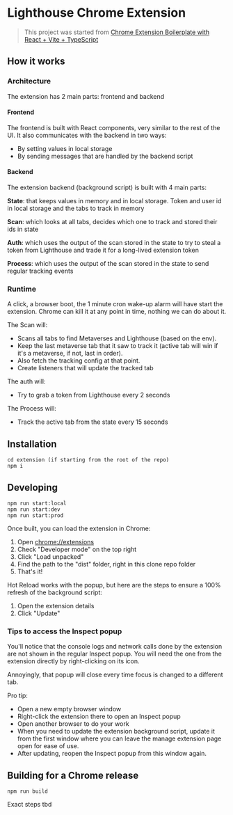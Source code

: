 # Lighthouse Chrome Extension

> This project was started from [Chrome Extension Boilerplate with
React + Vite + TypeScript](https://github.com/Jonghakseo/chrome-extension-boilerplate-react-vite)

## How it works

### Architecture

The extension has 2 main parts: frontend and backend

#### Frontend

The frontend is built with React components, very similar to the rest of the UI. It also communicates
with the backend in two ways:

- By setting values in local storage
- By sending messages that are handled by the backend script

#### Backend

The extension backend (background script) is built with 4 main parts:

**State**: that keeps values in memory and in local storage. Token and user id in local storage
and the tabs to track in memory

**Scan**: which looks at all tabs, decides which one to track and stored their ids in state

**Auth**: which uses the output of the scan stored in the state to try to steal a token from Lighthouse and trade it
for a long-lived extension token

**Process**: which uses the output of the scan stored in the state to send regular tracking events

### Runtime

A click, a browser boot, the 1 minute cron wake-up alarm will have start the extension.
Chrome can kill it at any point in time, nothing we can do about it.

The Scan will:
- Scans all tabs to find Metaverses and Lighthouse (based on the env).
- Keep the last metaverse tab that it saw to track it (active tab will win if it's a metaverse, if not, last in order). 
- Also fetch the tracking config at that point.
- Create listeners that will update the tracked tab

The auth will:
- Try to grab a token from Lighthouse every 2 seconds

The Process will:
- Track the active tab from the state every 15 seconds

## Installation

```
cd extension (if starting from the root of the repo)
npm i
```

## Developing

```
npm run start:local
npm run start:dev
npm run start:prod
```

Once built, you can load the extension in Chrome:

1. Open [chrome://extensions](chrome://extensions)
2. Check "Developer mode" on the top right
3. Click "Load unpacked"
4. Find the path to the "dist" folder, right in this clone repo folder
5. That's it!

Hot Reload works with the popup, but here are the steps to ensure a 100% refresh of the background script:

1. Open the extension details
2. Click "Update"

### Tips to access the Inspect popup

You'll notice that the console logs and network calls done by the extension are not shown in the 
regular Inspect popup. You will need the one from the extension directly by right-clicking on its icon.

Annoyingly, that popup will close every time focus is changed to a different tab.

Pro tip:
- Open a new empty browser window
- Right-click the extension there to open an Inspect popup
- Open another browser to do your work
- When you need to update the extension background script, update it from the first window where you can
leave the manage extension page open for ease of use.
- After updating, reopen the Inspect popup from this window again.

## Building for a Chrome release

```
npm run build
```

Exact steps tbd
